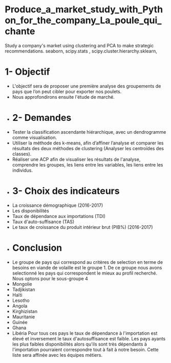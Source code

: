 # Produce_a_market_study_with_Python_for_the_company_La_poule_qui_chante
Study a company's market using clustering and PCA to make strategic recommendations. seaborn, scipy.stats , scipy.cluster.hierarchy.sklearn,
# 1- Objectif
* L'objectif sera de proposer une première analyse des groupements de pays que l’on peut cibler pour exporter nos poulets. 
* Nous approfondirons ensuite l'étude de marché.
* # 2- Demandes
* Tester la classification ascendante hiérarchique, avec un dendrogramme comme visualisation. 
* Utiliser la méthode des k-means, afin d’affiner l’analyse et comparer les résultats des deux méthodes de clustering (Analyser les centroïdes des classes). 
* Réaliser une ACP afin de visualiser les résultats de l'analyse, comprendre les groupes, les liens entre les variables, les liens entre les individus.
* # 3- Choix des indicateurs
* La croissance démographique (2016-2017)
* Les disponibilités
* Taux de dépendance aux importations (TDI)
* Taux d'auto-suffisance (TAS)
* Le taux de croissance du produit intérieur brut (PIB%) (2016-2017)
* # Conclusion
* Le groupe de pays qui correspond au critères de selection en terme de besoins en viande de volaille est le groupe 1. De ce groupe nous avons selectionné les pays qui correspondent le mieux au profil recherché.
Nous optons pour le sous-groupe 4
* Mongolie
* Tadjikistan
* Haïti
* Lesotho
* Angola
* Kirghizistan
* Mauritanie
* Guinée
* Ghana
* Libéria
Pour tous ces pays le taux de dépendance à l'importation est élevé et inversement le taux d'autosuffisance est faible.
Les pays ayants les plus faibles disponibilités alors qu'ils sont très dépendants à l'importation pourraient correspondre tout à fait à notre besoin.
Cette liste sera affinée avec les équipes métiers.
